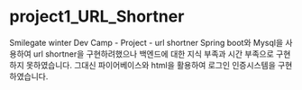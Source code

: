 # project1_URL_Shortner
Smilegate winter Dev Camp - Project - url shortner
Spring boot와 Mysql을 사용하여 url shortner을 구현하려했으나 
백엔드에 대한 지식 부족과 시간 부족으로 구현하지 못하였습니다.
그대신 파이어베이스와 html을 활용하여 로그인 인증시스템을 구현하였습니다. 
